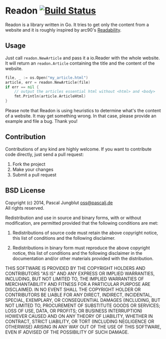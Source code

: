 # Readon [![Build Status](https://travis-ci.org/pascalj/readon.svg?branch=master)](https://travis-ci.org/pascalj/readon)

Readon is a library written in Go. It tries to get only the content from a website and it is roughly inspired by arc90's [Readability](http://lab.arc90.com/2009/03/02/readability/). 

## Usage

Just call `readon.NewArticle` and pass it a io.Reader with the whole website. It will return an `readon.Article` containing the title and the content of the website.

```go
file, _ := os.Open("my_article.html")
article, err = readon.NewArticle(file)
if err == nil {
	// output the articles essential html without <html> and <body>
	fmt.Println(article.ArticleHtml)}
```

Please note that Readon is using heuristics to determine what's the content of a website. It may get something wrong. In that case, please provide an example and file a bug. Thank you!

## Contribution

Contributions of any kind are highly welcome. If you want to contribute code directly, just send a pull request:

1. Fork the project
2. Make your changes
3. Submit a pull request

## BSD License

Copyright (c) 2014, Pascal Jungblut <oss@pascalj.de>  
All rights reserved.

Redistribution and use in source and binary forms, with or without modification, are permitted provided that the following conditions are met:

1. Redistributions of source code must retain the above copyright notice, this list of conditions and the following disclaimer.

2. Redistributions in binary form must reproduce the above copyright notice, this list of conditions and the following disclaimer in the documentation and/or other materials provided with the distribution.

THIS SOFTWARE IS PROVIDED BY THE COPYRIGHT HOLDERS AND CONTRIBUTORS "AS IS" AND ANY EXPRESS OR IMPLIED WARRANTIES, INCLUDING, BUT NOT LIMITED TO, THE IMPLIED WARRANTIES OF MERCHANTABILITY AND FITNESS FOR A PARTICULAR PURPOSE ARE DISCLAIMED. IN NO EVENT SHALL THE COPYRIGHT HOLDER OR CONTRIBUTORS BE LIABLE FOR ANY DIRECT, INDIRECT, INCIDENTAL, SPECIAL, EXEMPLARY, OR CONSEQUENTIAL DAMAGES (INCLUDING, BUT NOT LIMITED TO, PROCUREMENT OF SUBSTITUTE GOODS OR SERVICES; LOSS OF USE, DATA, OR PROFITS; OR BUSINESS INTERRUPTION) HOWEVER CAUSED AND ON ANY THEORY OF LIABILITY, WHETHER IN CONTRACT, STRICT LIABILITY, OR TORT (INCLUDING NEGLIGENCE OR OTHERWISE) ARISING IN ANY WAY OUT OF THE USE OF THIS SOFTWARE, EVEN IF ADVISED OF THE POSSIBILITY OF SUCH DAMAGE.
